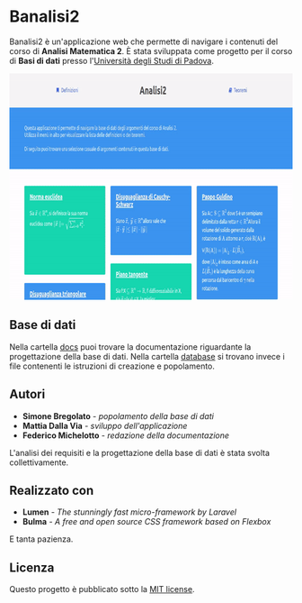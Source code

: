 # Banalisi2

Banalisi2 è un'applicazione web che permette di navigare i contenuti del corso di **Analisi Matematica 2**. È stata sviluppata come progetto per il corso di **Basi di dati** presso l'[Università degli Studi di Padova](http://www.unipd.it).

<p align="center">
  <img width="800" height="402" src="https://github.com/mattiadallavia/banalisi2/raw/master/docs/site_capture.gif">
</p>

## Base di dati

Nella cartella [docs](docs) puoi trovare la documentazione riguardante la progettazione della base di dati. Nella cartella [database](database) si trovano invece i file contenenti le istruzioni di creazione e popolamento.

## Autori

* **Simone Bregolato** - *popolamento della base di dati*
* **Mattia Dalla Via** - *sviluppo dell'applicazione*
* **Federico Michelotto** - *redazione della documentazione*

L'analisi dei requisiti e la progettazione della base di dati è stata svolta collettivamente.

## Realizzato con

* **Lumen** - *The stunningly fast micro-framework by Laravel*
* **Bulma** - *A free and open source CSS framework based on Flexbox*

E tanta pazienza.

## Licenza

Questo progetto è pubblicato sotto la [MIT license](https://opensource.org/licenses/MIT).

